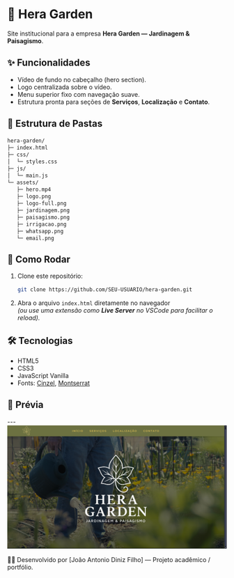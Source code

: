 # 🌿 Hera Garden

Site institucional para a empresa **Hera Garden — Jardinagem & Paisagismo**.

## ✨ Funcionalidades
- Vídeo de fundo no cabeçalho (hero section).
- Logo centralizada sobre o vídeo.
- Menu superior fixo com navegação suave.
- Estrutura pronta para seções de **Serviços**, **Localização** e **Contato**.

## 📂 Estrutura de Pastas
```
hera-garden/
├─ index.html
├─ css/
│  └─ styles.css
├─ js/
│  └─ main.js
└─ assets/
   ├─ hero.mp4
   ├─ logo.png
   ├─ logo-full.png
   ├─ jardinagem.png
   ├─ paisagismo.png
   ├─ irrigacao.png
   ├─ whatsapp.png
   └─ email.png
```

## 🚀 Como Rodar
1. Clone este repositório:
   ```bash
   git clone https://github.com/SEU-USUARIO/hera-garden.git
   ```
2. Abra o arquivo `index.html` diretamente no navegador  
   *(ou use uma extensão como **Live Server** no VSCode para facilitar o reload).*

## 🛠 Tecnologias
- HTML5
- CSS3
- JavaScript Vanilla
- Fonts: [Cinzel](https://fonts.google.com/specimen/Cinzel), [Montserrat](https://fonts.google.com/specimen/Montserrat)

## 📸 Prévia

---![alt text](image.png)

👨‍💻 Desenvolvido por [João Antonio Diniz Filho] — Projeto acadêmico / portfólio.
